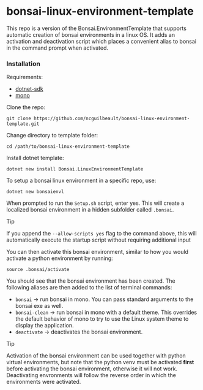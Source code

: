 # bonsai-linux-environment-template

This repo is a version of the Bonsai.EnvironmentTemplate that supports automatic creation of bonsai environments in a linux OS. It adds an activation and deactivation script which places a convenient alias to bonsai in the command prompt when activated.

### Installation

Requirements:

- [dotnet-sdk](https://dotnet.microsoft.com/en-us/download)
- [mono](https://www.mono-project.com/docs/getting-started/install/linux/)

Clone the repo:

`git clone https://github.com/ncguilbeault/bonsai-linux-environment-template.git`

Change directory to template folder:

`cd /path/to/bonsai-linux-environment-template`

Install dotnet template:

`dotnet new install Bonsai.LinuxEnvironmentTemplate`

To setup a bonsai linux environment in a specific repo, use:

`dotnet new bonsaienvl`

When prompted to run the `Setup.sh` script, enter yes. This will create a localized bonsai environment in a hidden subfolder called `.bonsai`.

> [!TIP]
> If you append the `--allow-scripts yes` flag to the command above, this will automatically execute the startup script without requiring additional input

You can then activate this bonsai environment, similar to how you would activate a python environment by running:

`source .bonsai/activate`

You should see that the bonsai environment has been created. The following aliases are then added to the list of terminal commands:

- `bonsai` -> run bonsai in mono. You can pass standard arguments to the bonsai exe as well.
- `bonsai-clean` -> run bonsai in mono with a default theme. This overrides the default behavior of mono to try to use the Linux system theme to display the application.
- `deactivate` -> deactivates the bonsai environment.

> [!TIP]
> Activation of the bonsai environment can be used together with python virtual environments, but note that the python venv must be activated **first** before activating the bonsai environment, otherwise it will not work. Deactivating envronments will follow the reverse order in which the environments were activated.

